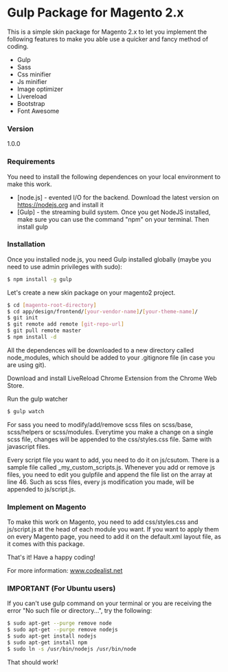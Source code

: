 # Gulp Package for Magento 2.x

This is a simple skin package for Magento 2.x to let you implement the following features to make you able use a quicker and fancy method of coding.

  - Gulp
  - Sass
  - Css minifier
  - Js minifier
  - Image optimizer
  - Livereload
  - Bootstrap
  - Font Awesome


### Version
1.0.0

### Requirements

You need to install the following dependences on your local environment to make this work.

* [node.js] - evented I/O for the backend. Download the latest version on https://nodejs.org and install it
* [Gulp] - the streaming build system. Once you get NodeJS installed, make sure you can use the command "npm" on your terminal. Then install gulp


### Installation

Once you installed node.js, you need Gulp installed globally (maybe you need to use admin privileges with sudo):

```sh
$ npm install -g gulp
```

Let's create a new skin package on your magento2 project.
```sh
$ cd [magento-root-directory]
$ cd app/design/frontend/[your-vendor-name]/[your-theme-name]/
$ git init
$ git remote add remote [git-repo-url]
$ git pull remote master
$ npm install -d
```
All the dependences will be downloaded to a new directory called node_modules, which should be added to your .gitignore file (in case you are using git).

Download and install LiveReload Chrome Extension from the Chrome Web Store. 

Run the gulp watcher
```sh
$ gulp watch
```

For sass you need to modify/add/remove scss files on scss/base, scss/helpers or scss/modules. Everytime you make a change on a single scss file, changes will be appended to the css/styles.css file.
Same with javascript files. 

Every script file you want to add, you need to do it on js/csutom. There is a sample file called _my_custom_scripts.js. Whenever you add or remove js files, you need to edit you gulpfile and append the file list on the array at line 46.
Such as scss files, every js modification you made, will be appended to js/script.js. 



### Implement on Magento

To make this work on Magento, you need to add css/styles.css and js/script.js at the head of each module you want. If you want to apply them on every Magento page, you need to add it on the default.xml layout file, as it comes with this package.

That's it! Have a happy coding!


For more information: www.codealist.net


### IMPORTANT (For Ubuntu users)

If you can't use gulp command on your terminal or you are receiving the error "No such file or directory...", try the following:

```sh
$ sudo apt-get --purge remove node 
$ sudo apt-get --purge remove nodejs 
$ sudo apt-get install nodejs
$ sudo apt-get install npm
$ sudo ln -s /usr/bin/nodejs /usr/bin/node
```

That should work!

